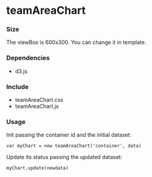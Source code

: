 # teamAreaChart



### Size

The viewBox is 600x300. You can change it in template.


### Dependencies

- d3.js



### Include

- teamAreaChart.css
- teamAreaChart.js



### Usage

Init passing the container id and the initial dataset:

	var myChart = new teamAreaChart('container', data)

Update its status passing the updated dataset:

	myChart.update(newdata)

